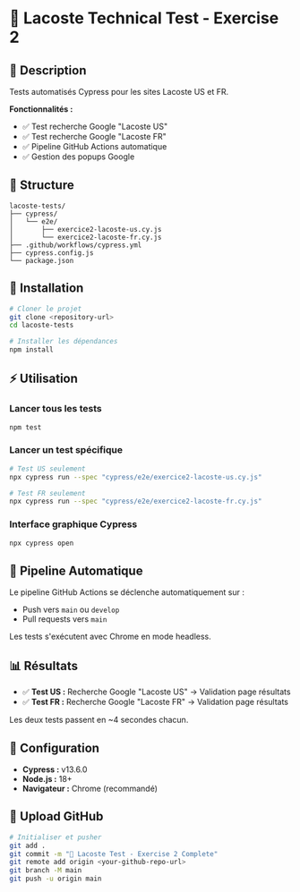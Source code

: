 # 🤖 Lacoste Technical Test - Exercise 2

## 🎯 Description

Tests automatisés Cypress pour les sites Lacoste US et FR.

**Fonctionnalités :**
- ✅ Test recherche Google "Lacoste US"
- ✅ Test recherche Google "Lacoste FR" 
- ✅ Pipeline GitHub Actions automatique
- ✅ Gestion des popups Google

## 📂 Structure

```
lacoste-tests/
├── cypress/
│   └── e2e/
│       ├── exercice2-lacoste-us.cy.js
│       └── exercice2-lacoste-fr.cy.js
├── .github/workflows/cypress.yml
├── cypress.config.js
└── package.json
```

## 🚀 Installation

```bash
# Cloner le projet
git clone <repository-url>
cd lacoste-tests

# Installer les dépendances
npm install
```

## ⚡ Utilisation

### Lancer tous les tests
```bash
npm test
```

### Lancer un test spécifique
```bash
# Test US seulement
npx cypress run --spec "cypress/e2e/exercice2-lacoste-us.cy.js"

# Test FR seulement
npx cypress run --spec "cypress/e2e/exercice2-lacoste-fr.cy.js"
```

### Interface graphique Cypress
```bash
npx cypress open
```

## 🤖 Pipeline Automatique

Le pipeline GitHub Actions se déclenche automatiquement sur :
- Push vers `main` ou `develop`
- Pull requests vers `main`

Les tests s'exécutent avec Chrome en mode headless.

## 📊 Résultats

- ✅ **Test US :** Recherche Google "Lacoste US" → Validation page résultats
- ✅ **Test FR :** Recherche Google "Lacoste FR" → Validation page résultats

Les deux tests passent en ~4 secondes chacun.

## 🔧 Configuration

- **Cypress :** v13.6.0
- **Node.js :** 18+
- **Navigateur :** Chrome (recommandé)

## 🚀 Upload GitHub

```bash
# Initialiser et pusher
git add .
git commit -m "🎯 Lacoste Test - Exercise 2 Complete"
git remote add origin <your-github-repo-url>
git branch -M main
git push -u origin main
```